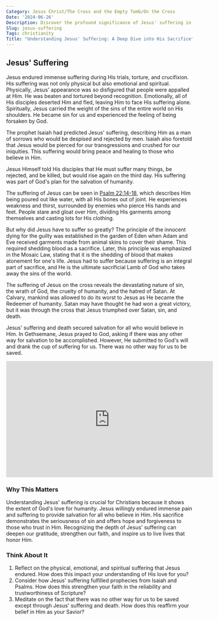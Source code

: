 ```yaml
---
Category: Jesus Christ/The Cross and the Empty Tomb/On the Cross
Date: '2024-06-26'
Description: Discover the profound significance of Jesus' suffering in this insightful article exploring the spiritual journey and sacrifice of Jesus Christ. Explore the depth of his suffering and the redemption it offers.
Slug: jesus-suffering
Tags: christianity
Title: "Understanding Jesus' Suffering: A Deep Dive into His Sacrifice"
---
```


## Jesus' Suffering

Jesus endured immense suffering during His trials, torture, and crucifixion. His suffering was not only physical but also emotional and spiritual. Physically, Jesus' appearance was so disfigured that people were appalled at Him. He was beaten and tortured beyond recognition. Emotionally, all of His disciples deserted Him and fled, leaving Him to face His suffering alone. Spiritually, Jesus carried the weight of the sins of the entire world on His shoulders. He became sin for us and experienced the feeling of being forsaken by God.

The prophet Isaiah had predicted Jesus' suffering, describing Him as a man of sorrows who would be despised and rejected by men. Isaiah also foretold that Jesus would be pierced for our transgressions and crushed for our iniquities. This suffering would bring peace and healing to those who believe in Him.

Jesus Himself told His disciples that He must suffer many things, be rejected, and be killed, but would rise again on the third day. His suffering was part of God's plan for the salvation of humanity.

The suffering of Jesus can be seen in [Psalm 22:14-18](https://www.bibleref.com/Psalm/22/Psalm-22-14.html), which describes Him being poured out like water, with all His bones out of joint. He experiences weakness and thirst, surrounded by enemies who pierce His hands and feet. People stare and gloat over Him, dividing His garments among themselves and casting lots for His clothing.

But why did Jesus have to suffer so greatly? The principle of the innocent dying for the guilty was established in the garden of Eden when Adam and Eve received garments made from animal skins to cover their shame. This required shedding blood as a sacrifice. Later, this principle was emphasized in the Mosaic Law, stating that it is the shedding of blood that makes atonement for one's life. Jesus had to suffer because suffering is an integral part of sacrifice, and He is the ultimate sacrificial Lamb of God who takes away the sins of the world.

The suffering of Jesus on the cross reveals the devastating nature of sin, the wrath of God, the cruelty of humanity, and the hatred of Satan. At Calvary, mankind was allowed to do its worst to Jesus as He became the Redeemer of humanity. Satan may have thought he had won a great victory, but it was through the cross that Jesus triumphed over Satan, sin, and death.

Jesus' suffering and death secured salvation for all who would believe in Him. In Gethsemane, Jesus prayed to God, asking if there was any other way for salvation to be accomplished. However, He submitted to God's will and drank the cup of suffering for us. There was no other way for us to be saved.


<iframe width="560" height="315" src="https://www.youtube.com/embed/U_rzCrR4JJo" frameborder="0" allow="autoplay; encrypted-media" allowfullscreen></iframe>


### Why This Matters

Understanding Jesus' suffering is crucial for Christians because it shows the extent of God's love for humanity. Jesus willingly endured immense pain and suffering to provide salvation for all who believe in Him. His sacrifice demonstrates the seriousness of sin and offers hope and forgiveness to those who trust in Him. Recognizing the depth of Jesus' suffering can deepen our gratitude, strengthen our faith, and inspire us to live lives that honor Him.

### Think About It

1. Reflect on the physical, emotional, and spiritual suffering that Jesus endured. How does this impact your understanding of His love for you?
2. Consider how Jesus' suffering fulfilled prophecies from Isaiah and Psalms. How does this strengthen your faith in the reliability and trustworthiness of Scripture?
3. Meditate on the fact that there was no other way for us to be saved except through Jesus' suffering and death. How does this reaffirm your belief in Him as your Savior?
